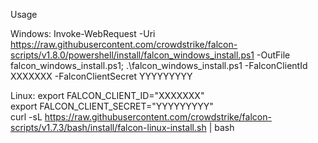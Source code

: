 Usage

Windows:
Invoke-WebRequest -Uri https://raw.githubusercontent.com/crowdstrike/falcon-scripts/v1.8.0/powershell/install/falcon_windows_install.ps1 -OutFile falcon_windows_install.ps1; .\falcon_windows_install.ps1 -FalconClientId XXXXXXX -FalconClientSecret YYYYYYYYY  

Linux:
export FALCON_CLIENT_ID="XXXXXXX"   
export FALCON_CLIENT_SECRET="YYYYYYYYY"   
curl -sL https://raw.githubusercontent.com/crowdstrike/falcon-scripts/v1.7.3/bash/install/falcon-linux-install.sh | bash  
